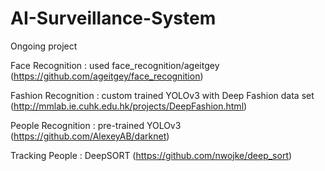 # AI-Surveillance-System
Ongoing project

Face Recognition : used face_recognition/ageitgey
(https://github.com/ageitgey/face_recognition)

Fashion Recognition : custom trained YOLOv3 with Deep Fashion data set
(http://mmlab.ie.cuhk.edu.hk/projects/DeepFashion.html)

People Recognition : pre-trained YOLOv3
(https://github.com/AlexeyAB/darknet)

Tracking People : DeepSORT
(https://github.com/nwojke/deep_sort)
